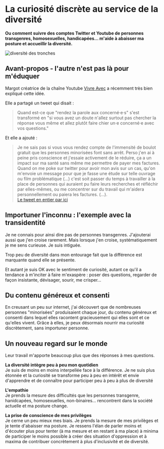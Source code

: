 # La curiosité discrète au service de la diversité 
**Ou comment suivre des comptes Twitter et Youtube de personnes transgenres, homosexuelles, handicapées... m'aide à abaisser ma posture et accueillir la diversité.**

![diversité des tronches](https://raw.githubusercontent.com/Julia-barbelane/reflexions/master/photos/la-curioste-discrete.png)

## Avant-propos - l'autre n'est pas là pour m'éduquer

Margot créatrice de la chaîne Youtube [Vivre Avec](https://www.youtube.com/channel/UCH3Hp3WAm0iGQBi_csusoUg) a récemment très bien expliqué cette idée. 

Elle a partagé un tweet qui disait : 

> Quand est-ce que "rendez la parole aux concerné·e·s" s'est transformé en "si vous avez un doute n'allez surtout pas chercher la réponse vous même et allez plutôt faire chier un·e concerné·e avec vos questions."

Et elle a ajouté : 
> Je ne sais pas si vous vous rendez compte de l'immensité de boulot gratuit que les personnes minorisées font sans arrêt. Perso j'en ai à peine pris conscience et j'essaie activement de le réduire, ça a un impact sur ma santé sans même me permettre de payer mes factures. Quand on me poke sur twitter pour avoir mon avis sur un cas, qu'on m'envoie un message pour que je fasse une étude sur telle ouvrage ou film problématique (...) c'est soit passer du temps à travailler à la place de personnes qui auraient pu faire leurs recherches et réfléchir par elles-mêmes, ou me concentrer sur du travail qui m'aidera personnellement ou paiera les factures. (...).  
[Le tweet en entier par ici](https://twitter.com/VivreAvec_/status/1020788667109998592)

## Importuner l'inconnu : l'exemple avec la transidentité

Je ne connais pour ainsi dire pas de personnes transgenres. J'ajouterai aussi que j'en croise rarement. Mais lorsque j'en croise, systématiquement je me sens curieuse. Je suis intiguée. 

Trop peu de diversité dans mon entourage fait que la différence est marquante quand elle se présente. 

Et autant je suis OK avec le sentiment de curiosité, autant ce qu'il a tendance à m'inciter à faire m'exaspère : poser des questions, regarder de façon insistante, dévisager, sourir, me crisper...


## Du contenu généreux et consenti

En creusant un peu sur internet, j'ai découvert que de nombreuses personnes "minorisées" produisaient chaque jour, du contenu généreux et consenti dans lequel elles racontent gracieusement qui elles sont et ce qu'elles vivent.  Grâce à elles, je peux désormais nourrir ma curiosité discrètement, sans importuner personne.

## Un nouveau regard sur le monde

Leur travail m'apporte beaucoup plus que des réponses à mes questions. 

**La diversité intègre peu à peu mon quotidien**  
Je suis de moins en moins interpellée face à la différence. Je ne suis plus étonnée et la curiosité se transforme peu à peu en intérêt et envie d'apprendre et de connaître pour participer peu à peu à plus de diversité

**L'empathie**  
Je prends la mesure des difficultés que les personnes transgenre, hanidcapées, homosexuelles, non-binaires... rencontrent dans la société actuelle et ma posture change. 

**La prise de conscience de mes privilèges**  
Je cerne un peu mieux mes biais. Je prends la mesure de mes privilèges et je tente d'abaisser ma posture. Je ressens l'élan de parler moins et d'écouter plus pour tenter (à ma mesure et en restant à ma place) à minima de participer le moins possible à créer des situation d'oppression et à maxima de contribuer concrètement à plus d'inclusivité et de diversité.




